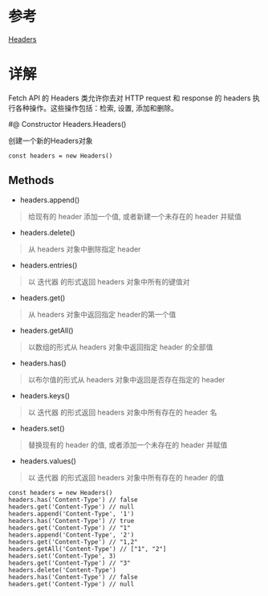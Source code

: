 # 参考
[Headers](https://developer.mozilla.org/zh-CN/docs/Web/API/Headers)

# 详解
Fetch API 的 Headers 类允许你去对 HTTP request 和 response 的 headers 执行各种操作。这些操作包括：检索, 设置, 添加和删除。

#@ Constructor
Headers.Headers()

创建一个新的Headers对象

```
const headers = new Headers()
```

## Methods
* headers.append()
> 给现有的 header 添加一个值, 或者新建一个未存在的 header 并赋值

* headers.delete()
> 从 headers 对象中删除指定 header

* headers.entries()
> 以 迭代器 的形式返回 headers 对象中所有的键值对

* headers.get()
> 从 headers 对象中返回指定 header的第一个值

* headers.getAll()
> 以数组的形式从 headers 对象中返回指定 header 的全部值

* headers.has()
> 以布尔值的形式从 headers 对象中返回是否存在指定的 header

* headers.keys()
> 以 迭代器 的形式返回 headers 对象中所有存在的 header 名

* headers.set()
> 替换现有的 header 的值, 或者添加一个未存在的 header 并赋值

* headers.values()
> 以 迭代器 的形式返回 headers 对象中所有存在的 header 的值

```
const headers = new Headers()
headers.has('Content-Type') // false
headers.get('Content-Type') // null
headers.append('Content-Type', '1')
headers.has('Content-Type') // true
headers.get('Content-Type') // "1"
headers.append('Content-Type', '2')
headers.get('Content-Type') // "1,2"
headers.getAll('Content-Type') // ["1", "2"]
headers.set('Content-Type', 3)
headers.get('Content-Type') // "3"
headers.delete('Content-Type')
headers.has('Content-Type') // false
headers.get('Content-Type') // null
```
